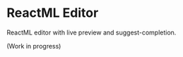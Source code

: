 ReactML Editor
==============

ReactML editor with live preview and suggest-completion.

(Work in progress)
